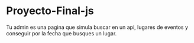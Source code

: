 # Proyecto-Final-js
Tu admin
es una pagina que simula buscar en un api, lugares de eventos y conseguir por la fecha que busques un lugar.


